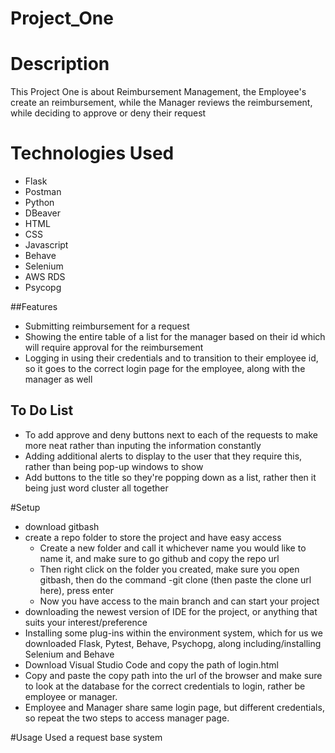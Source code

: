# Project_One

# Description
  This Project One is about Reimbursement Management, the Employee's create an reimbursement, while the Manager reviews the reimbursement, while deciding to approve or deny their request
  
# Technologies Used
- Flask
- Postman
- Python
- DBeaver
- HTML
- CSS
- Javascript
- Behave
- Selenium
- AWS RDS
- Psycopg

##Features
- Submitting reimbursement for a request
- Showing the entire table of a list for the manager based on their id which will require approval for the reimbursement
- Logging in using their credentials and to transition to their employee id, so it goes to the correct login page for the employee, along with the manager as well

## To Do List
- To add approve and deny buttons next to each of the requests to make more neat rather than inputing the information constantly
- Adding additional alerts to display to the user that they require this, rather than being pop-up windows to show
- Add buttons to the title so they're popping down as a list, rather then it being just word cluster all together

#Setup
- download gitbash
- create a repo folder to store the project and have easy access
  - Create a new folder and call it whichever name you would like to name it, and make sure to go github and copy the repo url
  - Then right click on the folder you created, make sure you open gitbash, then do the command -git clone (then paste the clone url here), press enter
  - Now you have access to the main branch and can start your project
- downloading the newest version of IDE for the project, or anything that suits your interest/preference
- Installing some plug-ins within the environment system, which for us we downloaded Flask, Pytest, Behave, Psychopg, along including/installing Selenium and Behave
- Download Visual Studio Code and copy the path of login.html
- Copy and paste the copy path into the url of the browser and make sure to look at the database for the correct credentials to login, rather be employee or manager.
- Employee and Manager share same login page, but different credentials, so repeat the two steps to access manager page.
  
#Usage
Used a request base system
  
